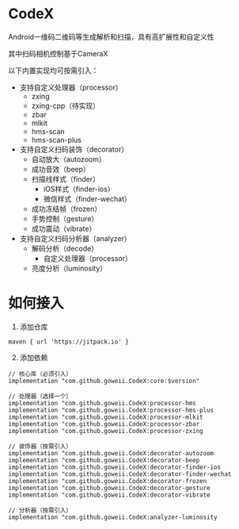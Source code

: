 # CodeX

Android一维码二维码等生成解析和扫描，具有高扩展性和自定义性

其中扫码相机控制基于CameraX

以下内置实现均可按需引入：

- 支持自定义处理器（processor）
  - zxing
  - zxing-cpp（待实现）
  - zbar
  - mlkit
  - hms-scan
  - hms-scan-plus
- 支持自定义扫码装饰（decorator）
  - 自动放大（autozoom）
  - 成功音效（beep）
  - 扫描线样式（finder）
    - iOS样式（finder-ios）
    - 微信样式（finder-wechat）
  - 成功冻结帧（frozen）
  - 手势控制（gesture）
  - 成功震动（vibrate）
- 支持自定义扫码分析器（analyzer）
  - 解码分析（decode）
    - 自定义处理器（processor）
  - 亮度分析（luminosity）


# 如何接入

1. 添加仓库

```
maven { url 'https://jitpack.io' }
```

2. 添加依赖

```
// 核心库（必须引入）
implementation "com.github.goweii.CodeX:core:$version"

// 处理器（选择一个）
implementation "com.github.goweii.CodeX:processor-hms
implementation "com.github.goweii.CodeX:processor-hms-plus
implementation "com.github.goweii.CodeX:processor-mlkit
implementation "com.github.goweii.CodeX:processor-zbar
implementation "com.github.goweii.CodeX:processor-zxing

// 装饰器（按需引入）
implementation "com.github.goweii.CodeX:decorator-autozoom
implementation "com.github.goweii.CodeX:decorator-beep
implementation "com.github.goweii.CodeX:decorator-finder-ios
implementation "com.github.goweii.CodeX:decorator-finder-wechat
implementation "com.github.goweii.CodeX:decorator-frozen
implementation "com.github.goweii.CodeX:decorator-gesture
implementation "com.github.goweii.CodeX:decorator-vibrate

// 分析器（按需引入）
implementation "com.github.goweii.CodeX:analyzer-luminosity
```
